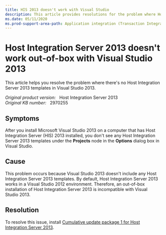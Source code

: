 ```yaml
---
title: HIS 2013 doesn't work with Visual Studio
description: This article provides resolutions for the problem where Host Integration Server 2013 doesn't work out-of-box with Visual Studio 2013.
ms.date: 05/11/2020
ms.prod-support-area-path: Application integration (Transaction Integrator)
---
```

# Host Integration Server 2013 doesn't work out-of-box with Visual Studio 2013

This article helps you resolve the problem where there's no Host Integration Server 2013 templates in Visual Studio 2013.

_Original product version:_ &nbsp; Host Integration Server 2013  
_Original KB number:_ &nbsp; 2970255

## Symptoms

After you install Microsoft Visual Studio 2013 on a computer that has Host Integration Server (HIS) 2013 installed, you don't see any Host Integration Server 2013 templates under the **Projects** node in the **Options** dialog box in Visual Studio.

## Cause

This problem occurs because Visual Studio 2013 doesn't include any Host Integration Server 2013 templates. By default, Host Integration Server 2013 works in a Visual Studio 2012 environment. Therefore, an out-of-box installation of Host Integration Server 2013 is incompatible with Visual Studio 2013.

## Resolution

To resolve this issue, install [Cumulative update package 1 for Host Integration Server 2013](https://support.microsoft.com/help/2908834).
